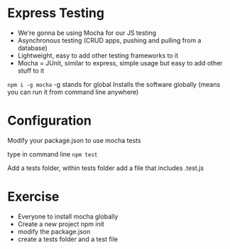 # Express Testing

- We're gonna be using Mocha for our JS testing
- Asynchronous testing (CRUD apps, pushing and pulling from a database)
- Lightweight, easy to add other testing frameworks to it
- Mocha = JUnit, similar to express, simple usage but easy to add other stuff to it

`npm i -g mocha`
-g stands for global 
Installs the software globally (means you can run it from command line anywhere)

# Configuration

Modify your package.json to use mocha tests

type in command line `npm test`

Add a tests folder, within tests folder add a file that includes .test.js

# Exercise 
- Everyone to install mocha globally
- Create a new project npm init
- modify the package.json
- create a tests folder and a test file